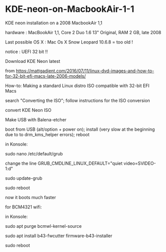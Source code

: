 # KDE-neon-on-MacbookAir-1-1

KDE neon installation on a 2008 MacbookAir 1,1

hardware : MacBookAir 1,1, Core 2 Duo 1.6 13" Original, RAM 2 GB, late 2008

Last possible OS X : Mac Os X Snow Leopard 10.6.8  = too old !

notice : UEFI 32 bit !!

Download KDE Neon latest

from https://mattgadient.com/2016/07/11/linux-dvd-images-and-how-to-for-32-bit-efi-macs-late-2006-models/

How-to: Making a standard Linux distro ISO compatible with 32-bit EFI Macs 

search "Converting the ISO"; 
follow instructions for the ISO conversion

convert KDE Neon ISO

Make USB with Balena-etcher

boot from USB (alt/option + power on);
install (very slow at the beginning due to to drm_kms_helper errors);
reboot

in Konsole:

sudo nano /etc/default/grub

change the line GRUB_CMDLINE_LINUX_DEFAULT="quiet video=SVIDEO-1:d"

sudo update-grub

sudo reboot

now it boots much faster

for BCM4321 wifi:

in Konsole:

sudo apt purge bcmwl-kernel-source

sudo apt install b43-fwcutter firmware-b43-installer

sudo reboot

